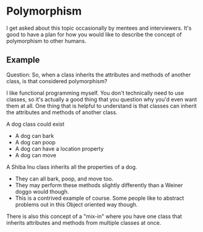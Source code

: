 # Polymorphism

I get asked about this topic occasionally by mentees and interviewers.  It's good to have a plan for how you would like to describe the concept of polymorphism to other humans.

## Example
Question: So, when a class inherits the attributes and methods of another class, is that considered polymorphism?
    
I like functional programming myself. You don't technically need to use classes, so it's actually a good thing that you question why you'd even want them at all. One thing that is helpful to understand is that classes can inherit the attributes and methods of another class. 

A dog class could exist 
- A dog can bark 
- A dog can poop 
- A dog can have a location property 
- A dog can move 
 
A Shiba Inu class inherits all the properties of a dog. 
- They can all bark, poop, and move too. 
- They may perform these methods slightly differently than a Weiner doggo would though. 
- This is a contrived example of course. Some people like to abstract problems out in this Object oriented way though.

There is also this concept of a "mix-in" where you have one class that inherits attributes and methods from multiple classes at once.